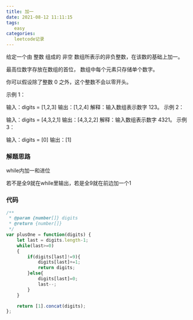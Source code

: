 ```yaml
---
title: 加一
date: 2021-08-12 11:11:15
tags:
   easy
categories:	
   leetcode记录
---
```


给定一个由 整数 组成的 非空 数组所表示的非负整数，在该数的基础上加一。

最高位数字存放在数组的首位， 数组中每个元素只存储单个数字。

你可以假设除了整数 0 之外，这个整数不会以零开头。

示例 1：

输入：digits = [1,2,3]
输出：[1,2,4]
解释：输入数组表示数字 123。
示例 2：

输入：digits = [4,3,2,1]
输出：[4,3,2,2]
解释：输入数组表示数字 4321。
示例 3：

输入：digits = [0]
输出：[1]

<!--more-->

### 解题思路

while内加一和进位

若不是全9就在while里输出，若是全9就在前边加一个1

### 代码



```javascript
/**
 * @param {number[]} digits
 * @return {number[]}
 */
var plusOne = function(digits) {
    let last = digits.length-1;
    while(last>=0)
    {
        if(digits[last]!=9){
            digits[last]+=1;
            return digits;
        }else{
            digits[last]=0;
            last--;
        }
    }

    return [1].concat(digits);
};
```

